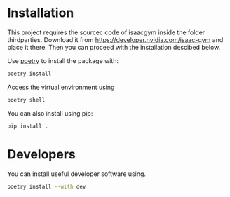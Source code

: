 # Installation

This project requires the sourcec code of isaacgym inside the folder
thirdparties. Download it from https://developer.nvidia.com/isaac-gym and place
it there. Then you can proceed with the installation descibed below.

Use [poetry](https://python-poetry.org/docs/) to install the package with:
```bash
poetry install
```

Access the virtual environment using
```bash
poetry shell
```

You can also install using pip:
```bash
pip install .
```

# Developers

You can install useful developer software using.
```bash
poetry install --with dev
```
